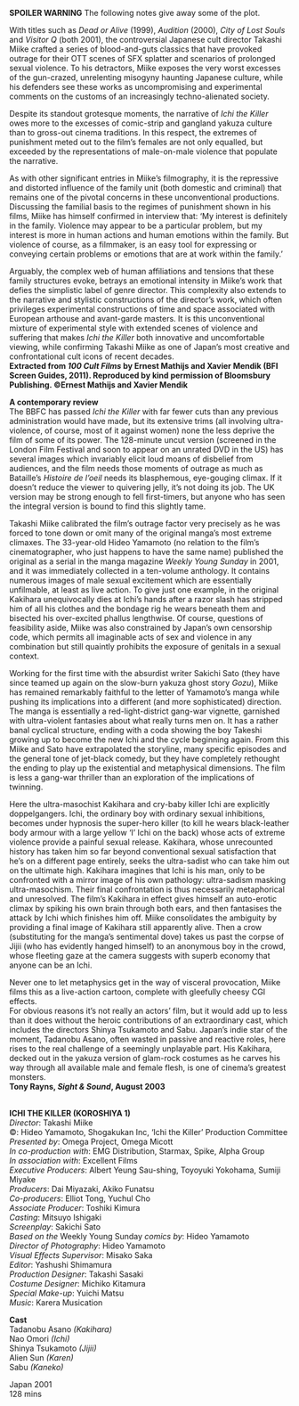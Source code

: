 

**SPOILER WARNING** The following notes give away some of the plot.

With titles such as _Dead or Alive_ (1999), _Audition_ (2000), _City of Lost Souls_ and _Visitor Q_ (both 2001), the controversial Japanese cult director Takashi Miike crafted a series of blood-and-guts classics that have provoked outrage for their OTT scenes of SFX splatter and scenarios of prolonged sexual violence. To his detractors, Miike exposes the very worst excesses of the gun-crazed, unrelenting misogyny haunting Japanese culture, while his defenders see these works as uncompromising and experimental comments on the customs of an increasingly techno-alienated society.

Despite its standout grotesque moments, the narrative of _Ichi the Killer_ owes more to the excesses of comic-strip and gangland yakuza culture than to gross-out cinema traditions. In this respect, the extremes of punishment meted out to the film’s females are not only equalled, but exceeded by the representations of male-on-male violence that populate the narrative.

As with other significant entries in Miike’s filmography, it is the repressive and distorted influence of the family unit (both domestic and criminal) that remains one of the pivotal concerns in these unconventional productions. Discussing the familial basis to the regimes of punishment shown in his films, Miike has himself confirmed in interview that: ‘My interest is definitely in the family. Violence may appear to be a particular problem, but my interest is more in human actions and human emotions within the family. But violence of course, as a filmmaker, is an easy tool for expressing or conveying certain problems or emotions that are at work within the family.’

Arguably, the complex web of human affiliations and tensions that these family structures evoke, betrays an emotional intensity in Miike’s work that defies the simplistic label of genre director. This complexity also extends to the narrative and stylistic constructions of the director’s work, which often privileges experimental constructions of time and space associated with European arthouse and avant-garde masters. It is this unconventional mixture of experimental style with extended scenes of violence and suffering that makes _Ichi the Killer_ both innovative and uncomfortable viewing, while confirming Takashi Miike as one of Japan’s most creative and confrontational cult icons of recent decades.  
**Extracted from _100 Cult Films_ by Ernest Mathijs and Xavier Mendik (BFI Screen Guides, 2011).  Reproduced by kind permission of Bloomsbury Publishing. ©Ernest Mathijs and Xavier Mendik**

**A contemporary review**  
The BBFC has passed _Ichi the Killer_ with far fewer cuts than any previous administration would have made, but its extensive trims (all involving ultra-violence, of course, most of it against women) none the less deprive the film of some of its power. The 128-minute uncut version (screened in the London Film Festival and soon to appear on an unrated DVD in the US) has several images which invariably elicit loud moans of disbelief from audiences, and the film needs those moments of outrage as much as Bataille’s _Histoire de l’oeil_ needs its blasphemous, eye-gouging climax. If it doesn’t reduce the viewer to quivering jelly, it’s not doing its job. The UK version may be strong enough to fell first-timers, but anyone who has seen the integral version is bound to find this slightly tame.

Takashi Miike calibrated the film’s outrage factor very precisely as he was forced to tone down or omit many of the original manga’s most extreme climaxes. The 33-year-old Hideo Yamamoto (no relation to the film’s cinematographer, who just happens to have the same name) published the original as a serial in the manga magazine _Weekly Young Sunday_ in 2001, and it was immediately collected in a ten-volume anthology. It contains numerous images of male sexual excitement which are essentially unfilmable, at least as live action. To give just one example, in the original Kakihara unequivocally dies at Ichi’s hands after a razor slash has stripped him of all his clothes and the bondage rig he wears beneath them and bisected his over-excited phallus lengthwise. Of course, questions of feasibility aside, Miike was also constrained by Japan’s own censorship code, which permits all imaginable acts of sex and violence in any combination but still quaintly prohibits the exposure of genitals in a sexual context.

Working for the first time with the absurdist writer Sakichi Sato (they have since teamed up again on the slow-burn yakuza ghost story _Gozu_), Miike has remained remarkably faithful to the letter of Yamamoto’s manga while pushing its implications into a different (and more sophisticated) direction. The manga is essentially a red-light-district gang-war vignette, garnished with ultra-violent fantasies about what really turns men on. It has a rather banal cyclical structure, ending with a coda showing the boy Takeshi growing up to become the new Ichi and the cycle beginning again. From this Miike and Sato have extrapolated the storyline, many specific episodes and the general tone of jet-black comedy, but they have completely rethought the ending to play up the existential and metaphysical dimensions. The film is less a gang-war thriller than an exploration of the implications of twinning.

Here the ultra-masochist Kakihara and cry-baby killer Ichi are explicitly doppelgangers. Ichi, the ordinary boy with ordinary sexual inhibitions, becomes under hypnosis the super-hero killer (to kill he wears black-leather body armour with a large yellow ‘I’ Ichi on the back) whose acts of extreme violence provide a painful sexual release. Kakihara, whose unrecounted history has taken him so far beyond conventional sexual satisfaction that he’s on a different page entirely, seeks the ultra-sadist who can take him out on the ultimate high. Kakihara imagines that Ichi is his man, only to be confronted with a mirror image of his own pathology: ultra-sadism masking ultra-masochism. Their final confrontation is thus necessarily metaphorical and unresolved. The film’s Kakihara in effect gives himself an auto-erotic climax by spiking his own brain through both ears, and then fantasises the attack by Ichi which finishes him off. Miike consolidates the ambiguity by providing a final image of Kakihara still apparently alive. Then a crow (substituting for the manga’s sentimental dove) takes us past the corpse of Jijii (who has evidently hanged himself) to an anonymous boy in the crowd, whose fleeting gaze at the camera suggests with superb economy that anyone can be an Ichi.

Never one to let metaphysics get in the way of visceral provocation, Miike films this as a live-action cartoon, complete with gleefully cheesy CGI effects.  
For obvious reasons it’s not really an actors’ film, but it would add up to less than it does without the heroic contributions of an extraordinary cast, which includes the directors Shinya Tsukamoto and Sabu. Japan’s indie star of the moment, Tadanobu Asano, often wasted in passive and reactive roles, here rises to the real challenge of a seemingly unplayable part. His Kakihara, decked out in the yakuza version of glam-rock costumes as he carves his way through all available male and female flesh, is one of cinema’s greatest monsters.  
**Tony Rayns, _Sight & Sound_, August 2003**
<br><br>

**ICHI THE KILLER (KOROSHIYA 1)**  
_Director_: Takashi Miike  
©: Hideo Yamamoto, Shogakukan Inc,  ‘Ichi the Killer’ Production Committee  
_Presented by_: Omega Project, Omega Micott  
_In co-production with_: EMG Distribution, Starmax, Spike, Alpha Group  
_In association with_: Excellent Films  
_Executive Producers_: Albert Yeung Sau-shing, Toyoyuki Yokohama, Sumiji Miyake  
_Producers_: Dai Miyazaki, Akiko Funatsu  
_Co-producers_: Elliot Tong, Yuchul Cho  
_Associate Producer_: Toshiki Kimura  
_Casting_: Mitsuyo Ishigaki  
_Screenplay_: Sakichi Sato  
_Based on the_ Weekly Young Sunday _comics by_:  Hideo Yamamoto  
_Director of Photography_: Hideo Yamamoto  
_Visual Effects Supervisor_: Misako Saka  
_Editor_: Yashushi Shimamura  
_Production Designer_: Takashi Sasaki  
_Costume Designer_: Michiko Kitamura  
_Special Make-up_: Yuichi Matsu  
_Music_: Karera Musication

**Cast**  
Tadanobu Asano _(Kakihara)_  
Nao Omori _(Ichi)_  
Shinya Tsukamoto _(Jijii)_  
Alien Sun _(Karen)_  
Sabu _(Kaneko)_

Japan 2001  
128 mins
<br><br>
<!--stackedit_data:
eyJoaXN0b3J5IjpbMTM3NTU3Mjg0OV19
-->